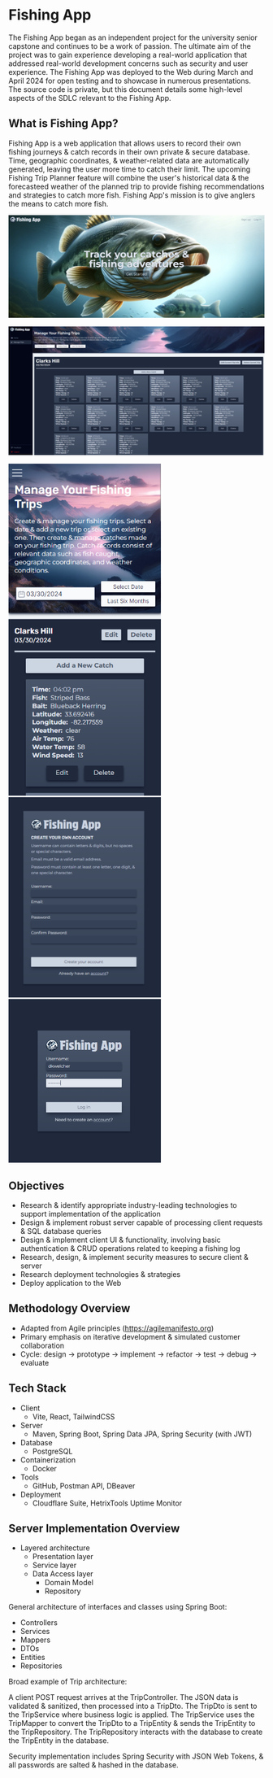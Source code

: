 # Fishing App

The Fishing App began as an independent project for the university senior capstone and continues to be a work of passion. The ultimate aim of the project was to gain experience developing a real-world application that addressed real-world development concerns such as security and user experience. The Fishing App was deployed to the Web during March and April 2024 for open testing and to showcase in numerous presentations. The source code is private, but this document details some high-level aspects of the SDLC relevant to the Fishing App.

## What is Fishing App?

Fishing App is a web application that allows users to record their own fishing journeys & catch records in their own private & secure database. Time, geographic coordinates, & weather-related data are automatically generated, leaving the user more time to catch their limit. The upcoming Fishing Trip Planner feature will combine the user's historical data & the forecasteed weather of the planned trip to provide fishing recommendations and strategies to catch more fish. Fishing App's mission is to give anglers the means to catch more fish.

![Screenshot of the Fishing App landing page hero for desktop that shows largemouth bass swimming in a lake with text describing the primary purpose of the application](/screenshots/fa-landingpage-hero-desktop.PNG?raw=true "Fishing App landing page hero section")

![Screenshot of the Fishing App manage trips dashboard view on desktop that shows fishery information and catch data for the user as well as buttons and inputs that allows the user to manage that data](/screenshots/fa-managetrips-desktop.PNG?raw=true "Fishing App manage trips dashboard view on desktop")

<div float="left">
    <img src="screenshots/fa-managetrips-mobile.PNG" width="300"/>
    <img src="screenshots/fa-signup.PNG" width="300"/>
    <img src="screenshots/fa-login.PNG" width="300" />
</div>

## Objectives

- Research & identify appropriate industry-leading technologies to support implementation of the application
- Design & implement robust server capable of processing client requests & SQL database queries
- Design & implement client UI & functionality, involving basic authentication & CRUD operations related to keeping a fishing log
- Research, design, & implement security measures to secure client & server
- Research deployment technologies & strategies
- Deploy application to the Web

## Methodology Overview

- Adapted from Agile principles (https://agilemanifesto.org)
- Primary emphasis on iterative development & simulated customer collaboration
- Cycle: design -> prototype -> implement -> refactor -> test -> debug -> evaluate

## Tech Stack

- Client
  - Vite, React, TailwindCSS
- Server
  - Maven, Spring Boot, Spring Data JPA, Spring Security (with JWT)
- Database
  - PostgreSQL
- Containerization
  - Docker
- Tools
  - GitHub, Postman API, DBeaver
- Deployment
  - Cloudflare Suite, HetrixTools Uptime Monitor

## Server Implementation Overview

- Layered architecture
  - Presentation layer
  - Service layer
  - Data Access layer
    - Domain Model
    - Repository

General architecture of interfaces and classes using Spring Boot:

- Controllers
- Services
- Mappers
- DTOs
- Entities
- Repositories

Broad example of Trip architecture:

A client POST request arrives at the TripController. The JSON data is validated & sanitized, then processed into a TripDto. The TripDto is sent to the TripService where business logic is applied. The TripService uses the TripMapper to convert the TripDto to a TripEntity & sends the TripEntity to the TripRepository. The TripRepository interacts with the database to create the TripEntity in the database.

Security implementation includes Spring Security with JSON Web Tokens, & all passwords are salted & hashed in the database.
